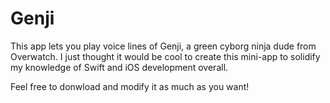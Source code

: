 # Genji

This app lets you play voice lines of Genji, a green cyborg ninja dude from Overwatch.
I just thought it would be cool to create this mini-app to solidify my knowledge of Swift and iOS development overall.

Feel free to donwload and modify it as much as you want!
